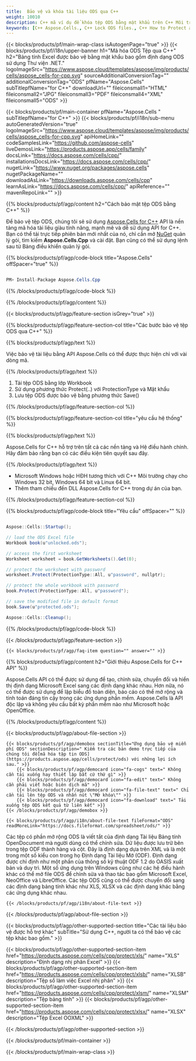 ```yaml
---
title:  Bảo vệ và khóa tài liệu ODS qua C++
weight: 10010
description: C++ mã ví dụ để khóa tệp ODS bằng mật khẩu trên C++ Môi trường thời gian chạy cho Windows 32 bit, Windows 64 bit và Linux 64 bit.
keywords: [C++ Aspose.Cells., C++ Lock ODS files., C++ How to Protect and lock ODS document., C++ Protect ODS files., Encrypt ODS Files using C++]
---
```

{{< blocks/products/pf/main-wrap-class isAutogenPage="true" >}}
{{< blocks/products/pf/i18n/upper-banner h1="Mã hóa ODS Tệp qua C++" h2="Bảng tính Excel được bảo vệ bằng mật khẩu bao gồm định dạng ODS sử dụng Thư viện .NET." logoImageSrc="https://www.aspose.cloud/templates/aspose/img/products/cells/aspose_cells-for-cpp.svg" sourceAdditionalConversionTag="" additionalConversionTag="ODS" pfName="Aspose.Cells" subTitlepfName="for C++" downloadUrl="" fileiconsmall1="HTML" fileiconsmall2="JPG" fileiconsmall3="PDF" fileiconsmall4="XML" fileiconsmall5="ODS" >}}

{{< blocks/products/pf/main-container pfName="Aspose.Cells " subTitlepfName="for C++" >}}
{{< blocks/products/pf/i18n/sub-menu autoGeneratedVersion="true" logoImageSrc="https://www.aspose.cloud/templates/aspose/img/products/cells/aspose_cells-for-cpp.svg" apiHomeLink="" codeSamplesLink="https://github.com/aspose-cells" liveDemosLink="https://products.aspose.app/cells/family" docsLink="https://docs.aspose.com/cells/cpp/" installationsDocsLink="https://docs.aspose.com/cells/cpp/" nugetLink="https://www.nuget.org/packages/aspose.cells" nugetPackageName="" downloadAsLink="https://downloads.aspose.com/cells/cpp" learnAsLink="https://docs.aspose.com/cells/cpp/" apiReference="" mavenRepoLink="" >}}

{{% blocks/products/pf/agp/content h2="Cách bảo mật tệp ODS bằng C++" %}}

 Để bảo vệ tệp ODS, chúng tôi sẽ sử dụng
 [Aspose.Cells for C++](https://products.aspose.com/cells/cpp) 
 API là nền tảng mã hóa tài liệu giàu tính năng, mạnh mẽ và dễ sử dụng API for C++. Bạn có thể tải trực tiếp phiên bản mới nhất của nó, chỉ cần mở
 [NuGet](https://www.nuget.org/packages/aspose.cells) 
 quản lý gói, tìm kiếm
 **Aspose.Cells.Cpp** 
 và cài đặt. Bạn cũng có thể sử dụng lệnh sau từ Bảng điều khiển quản lý gói.

{{% blocks/products/pf/agp/code-block title="Aspose.Cells" offSpacer="true" %}}

```cs

PM> Install-Package Aspose.Cells.Cpp

```

{{% /blocks/products/pf/agp/code-block %}}

{{% /blocks/products/pf/agp/content %}}

{{< blocks/products/pf/agp/feature-section isGrey="true" >}}

{{% blocks/products/pf/agp/feature-section-col title="Các bước bảo vệ tệp ODS qua C++" %}}

{{% blocks/products/pf/agp/text %}}

 Việc bảo vệ tài liệu bằng API Aspose.Cells có thể được thực hiện chỉ với vài dòng mã.

{{% /blocks/products/pf/agp/text %}}

1.  Tải tệp ODS bằng lớp Workbook
1.  Sử dụng phương thức Protect(..) với ProtectionType và Mật khẩu
1.  Lưu tệp ODS được bảo vệ bằng phương thức Save()

{{% /blocks/products/pf/agp/feature-section-col %}}

{{% blocks/products/pf/agp/feature-section-col title="yêu cầu hệ thống" %}}

{{% blocks/products/pf/agp/text %}}

 Aspose.Cells for C++ hỗ trợ trên tất cả các nền tảng và Hệ điều hành chính. Hãy đảm bảo rằng bạn có các điều kiện tiên quyết sau đây.

{{% /blocks/products/pf/agp/text %}}

-  Microsoft Windows hoặc HĐH tương thích với C++ Môi trường chạy cho Windows 32 bit, Windows 64 bit và Linux 64 bit.
-  Thêm tham chiếu đến DLL Aspose.Cells for C++ trong dự án của bạn.

{{% /blocks/products/pf/agp/feature-section-col %}}

{{% blocks/products/pf/agp/code-block title="Yêu cầu" offSpacer="" %}}

```cs

Aspose::Cells::Startup();

// load the ODS Excel file 
Workbook book(u"unlocked.ods");

// access the first worksheet
Worksheet worksheet = book.GetWorksheets().Get(0);

// protect the worksheet with password
worksheet.Protect(ProtectionType::All, u"password", nullptr);

// protect the whole workbook with password
book.Protect(ProtectionType::All, u"password");

// save the modified file in default format
book.Save(u"protected.ods");

Aspose::Cells::Cleanup();

```

{{% /blocks/products/pf/agp/code-block %}}

{{< /blocks/products/pf/agp/feature-section >}}

    {{< blocks/products/pf/agp/faq-item question="" answer="" >}}
 

<!-- aboutfile Starts -->

{{% blocks/products/pf/agp/content h2="Giới thiệu Aspose.Cells for C++ API" %}}

 Aspose.Cells API có thể được sử dụng để tạo, chỉnh sửa, chuyển đổi và hiển thị định dạng Microsoft Excel sang các định dạng khác nhau. Hơn nữa, nó có thể được sử dụng để lập biểu đồ toàn diện, báo cáo có thể mở rộng và tính toán đáng tin cậy trong các ứng dụng phần mềm. Aspose.Cells là API độc lập và không yêu cầu bất kỳ phần mềm nào như Microsoft hoặc OpenOffice.



{{% /blocks/products/pf/agp/content %}}

{{< blocks/products/pf/agp/about-file-section >}}

    {{< blocks/products/pf/agp/demobox sectionTitle="Ứng dụng bảo vệ miễn phí ODS" sectionDescription=" Kiểm tra các bản demo trực tiếp của chúng tôi để[mã hóa tập tin ODS](https://products.aspose.app/cells/protect/ods) với những lợi ích sau." >}}
        {{< blocks/products/pf/agp/democard icon="fa-cogs" text=" Không cần tải xuống hay thiết lập bất cứ thứ gì" >}}
        {{< blocks/products/pf/agp/democard icon="fa-edit" text=" Không cần phải viết hoặc biên dịch mã" >}}
        {{< blocks/products/pf/agp/democard icon="fa-file-text" text=" Chỉ cần tải lên tệp ODS và nhấn nút \"Mở khóa\"" >}}
        {{< blocks/products/pf/agp/democard icon="fa-download" text=" Tải xuống tệp ODS kết quả từ liên kết" >}}
    {{< /blocks/products/pf/agp/demobox >}}

    {{< blocks/products/pf/agp/i18n/about-file-text fileFormat="ODS" readMoreLink="https://docs.fileformat.com/spreadsheet/ods/" >}}
Các tệp có phần mở rộng ODS là viết tắt của định dạng Tài liệu Bảng tính OpenDocument mà người dùng có thể chỉnh sửa. Dữ liệu được lưu trữ bên trong tệp ODF thành hàng và cột. Đây là định dạng dựa trên XML và là một trong một số kiểu con trong họ Định dạng Tài liệu Mở (ODF). Định dạng được chỉ định như một phần của thông số kỹ thuật ODF 1.2 do OASIS xuất bản và duy trì. Một số ứng dụng trên Windows cũng như các hệ điều hành khác có thể mở file ODS để chỉnh sửa và thao tác bao gồm Microsoft Excel, NeoOffice và LibreOffice. Các tệp ODS cũng có thể được chuyển đổi sang các định dạng bảng tính khác như XLS, XLSX và các định dạng khác bằng các ứng dụng khác nhau.

    {{< /blocks/products/pf/agp/i18n/about-file-text >}}

{{< /blocks/products/pf/agp/about-file-section >}}

<!-- aboutfile Ends -->

{{< blocks/products/pf/agp/other-supported-section title="Các tài liệu bảo vệ được hỗ trợ khác" subTitle="Sử dụng C++, người ta có thể bảo vệ các tệp khác bao gồm." >}}

{{< blocks/products/pf/agp/other-supported-section-item href="https://products.aspose.com/cells/cpp/protect/xls/" name="XLS" description="Định dạng nhị phân Excel" >}}
{{< blocks/products/pf/agp/other-supported-section-item href="https://products.aspose.com/cells/cpp/protect/xlsb/" name="XLSB" description="Tệp sổ làm việc Excel nhị phân" >}}
{{< blocks/products/pf/agp/other-supported-section-item href="https://products.aspose.com/cells/cpp/protect/xlsm/" name="XLSM" description="Tệp bảng tính" >}}
{{< blocks/products/pf/agp/other-supported-section-item href="https://products.aspose.com/cells/cpp/protect/xlsx/" name="XLSX" description="Tệp Excel OOXML" >}}

{{< /blocks/products/pf/agp/other-supported-section >}}

{{< /blocks/products/pf/main-container >}}
    
{{< /blocks/products/pf/main-wrap-class >}}
